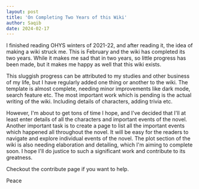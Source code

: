 ```yaml
---
layout: post
title: 'On Completing Two Years of this Wiki'
author: Saqib
date: 2024-02-17
---
```

I finished reading OHYS winters of 2021-22, and after reading it, the idea of making a wiki struck me. This is February and the wiki has completed its two years. While it makes me sad that in two years, so little progress has been made, but it makes me happy as well that this wiki exists. 

This sluggish progress can be attributed to my studies and other business of my life, but I have regularly added one thing or another to the wiki. The template is almost complete, needing minor improvements like dark mode, search feature etc. The most important work which is pending is the actual writing of the wiki. Including details of characters, adding trivia etc. 

However, I'm about to get tons of time I hope, and I've decided that I'll at least enter details of all the characters and important events of the novel. Another important task is to create a page to list all the important events which happened all throughout the novel. It will be easy for the readers to navigate and explore individual events of the novel. The plot section of the wiki is also needing elaboration and detailing, which I'm aiming to complete soon. I hope I'll do justice to such a significant work and contribute to its greatness. 

Checkout the contribute page if you want to help. 

Peace